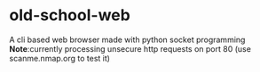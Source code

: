 # old-school-web

A cli based web browser made with python socket programming
**Note**:currently processing unsecure http requests on port 80 (use scanme.nmap.org to test it)
